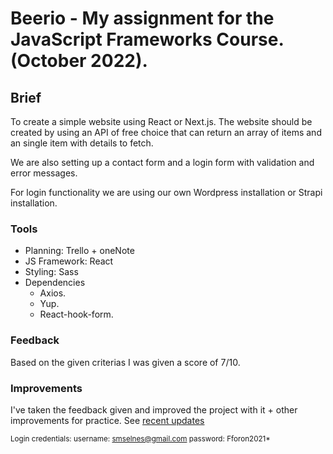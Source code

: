 # Beerio - My assignment for the JavaScript Frameworks Course. (October 2022).

## Brief

To create a simple website using React or Next.js. The website should be created by using an API of free choice that can return an array of items and an single item with details to fetch.

We are also setting up a contact form and a login form with validation and error messages.

For login functionality we are using our own Wordpress installation or Strapi installation.

### Tools

- Planning: Trello + oneNote
- JS Framework: React
- Styling: Sass
- Dependencies
  - Axios.
  - Yup.
  - React-hook-form.

### Feedback

Based on the given criterias I was given a score of 7/10.

### Improvements

I've taken the feedback given and improved the project with it + other improvements for practice. See [recent updates](/CHANGELOG.md)

<sub> Login credentials:
username: smselnes@gmail.com
password: Fforon2021\*</sub>
